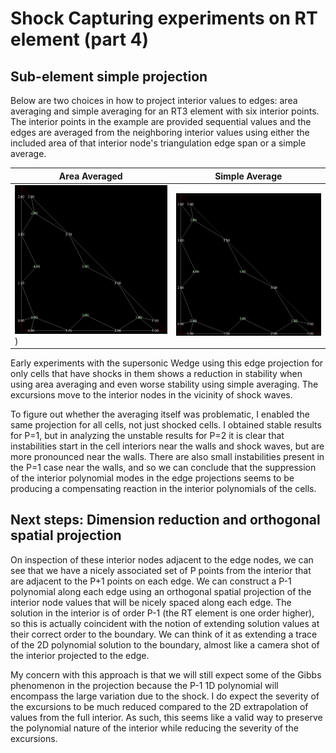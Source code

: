 # Shock Capturing experiments on RT element (part 4)

## Sub-element simple projection

Below are two choices in how to project interior values to edges: area averaging
and simple averaging for an RT3 element with six interior points. The 
interior points in the example are provided sequential values and the edges 
are averaged from the neighboring interior values using either the included 
area of that interior node's triangulation edge span or a simple average.

| Area Averaged                                                                | Simple Average             |
|------------------------------------------------------------------------------|----------------------------|
| ![edge_projection_validation_area.png](edge_projection_validation_area.png)) | ![edge_projection_validation_avg.png](edge_projection_validation_avg.png)|

Early experiments with the supersonic Wedge using this edge projection for 
only cells that have shocks in them shows a reduction in stability when 
using area averaging and even worse stability using simple averaging. The 
excursions move to the interior nodes in the vicinity of shock waves.

To figure out whether the averaging itself was problematic, I enabled the 
same projection for all cells, not just shocked cells. I obtained stable 
results for P=1, but in analyzing the unstable results for P=2 it is clear 
that instabilities start in the cell interiors near the walls and shock 
waves, but are more pronounced near the walls. There are also small 
instabilities present in the P=1 case near the walls, and so we can conclude 
that the suppression of the interior polynomial modes in the edge 
projections seems to be producing a compensating reaction in the interior 
polynomials of the cells.

## Next steps: Dimension reduction and orthogonal spatial projection

On inspection of these interior nodes adjacent to the edge nodes, we can see 
that we have a nicely associated set of P points from the interior that are 
adjacent to the P+1 points on each edge. We can construct a P-1 polynomial 
along each edge using an orthogonal spatial projection of the interior node 
values that will be nicely spaced along each edge. The solution in the 
interior is of order P-1 (the RT element is one order higher), so this is 
actually coincident with the notion of extending solution values at their 
correct order to the boundary. We can think of it as extending a trace of 
the 2D polynomial solution to the boundary, almost like a camera shot of the 
interior projected to the edge.

My concern with this approach is that we will still expect some of the Gibbs 
phenomenon in the projection because the P-1 1D polynomial will encompass 
the large variation due to the shock. I do expect the severity of the 
excursions to be much reduced compared to the 2D extrapolation of values 
from the full interior. As such, this seems like a valid way to preserve the 
polynomial nature of the interior while reducing the severity of the excursions.